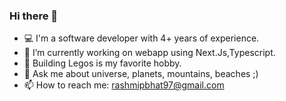 ### Hi there 👋
- 💻 I'm a software developer with 4+ years of experience. 
- 🔭 I’m currently working on webapp using Next.Js,Typescript.
- 🌱 Building Legos is my favorite hobby.
- 💬 Ask me about universe, planets, mountains, beaches ;)
- 📫 How to reach me: rashmipbhat97@gmail.com

